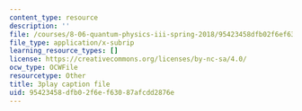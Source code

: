 ```yaml
---
content_type: resource
description: ''
file: /courses/8-06-quantum-physics-iii-spring-2018/95423458dfb02f6ef63087afcdd2876e_kPxBd_S5tsA.srt
file_type: application/x-subrip
learning_resource_types: []
license: https://creativecommons.org/licenses/by-nc-sa/4.0/
ocw_type: OCWFile
resourcetype: Other
title: 3play caption file
uid: 95423458-dfb0-2f6e-f630-87afcdd2876e
---
```

